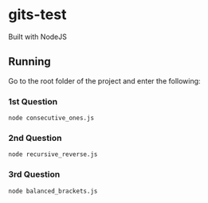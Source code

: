 # gits-test
Built with NodeJS
## Running
Go to the root folder of the project and enter the following:
### 1st Question
```node consecutive_ones.js```
### 2nd Question
```node recursive_reverse.js```
### 3rd Question
```node balanced_brackets.js```
